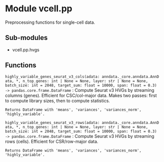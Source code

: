 Module vcell.pp
===============
Preprocessing functions for single-cell data.

Sub-modules
-----------
* vcell.pp.hvgs

Functions
---------

`highly_variable_genes_seurat_v3_cols(adata: anndata._core.anndata.AnnData, *, n_top_genes: int | None = None, layer: str | None = None, batch_size: int = 2048, target_sum: float = 10000, span: float = 0.3) ‑> pandas.core.frame.DataFrame`
:   Compute Seurat v3 HVGs by streaming columns (genes). Efficient for CSC/col-major data.
    Makes two passes: first to compute library sizes, then to compute statistics.
    
    Returns DataFrame with 'means', 'variances', 'variances_norm', 'highly_variable'.

`highly_variable_genes_seurat_v3_rows(adata: anndata._core.anndata.AnnData, *, n_top_genes: int | None = None, layer: str | None = None, batch_size: int = 2048, target_sum: float = 10000, span: float = 0.3) ‑> pandas.core.frame.DataFrame`
:   Compute Seurat v3 HVGs by streaming rows (cells). Efficient for CSR/row-major data.
    
    Returns DataFrame with 'means', 'variances', 'variances_norm', 'highly_variable'.